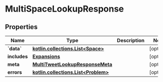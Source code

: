 
# MultiSpaceLookupResponse

## Properties
Name | Type | Description | Notes
------------ | ------------- | ------------- | -------------
**&#x60;data&#x60;** | [**kotlin.collections.List&lt;Space&gt;**](Space.md) |  |  [optional]
**includes** | [**Expansions**](Expansions.md) |  |  [optional]
**meta** | [**MultiTweetLookupResponseMeta**](MultiTweetLookupResponseMeta.md) |  |  [optional]
**errors** | [**kotlin.collections.List&lt;Problem&gt;**](Problem.md) |  |  [optional]



